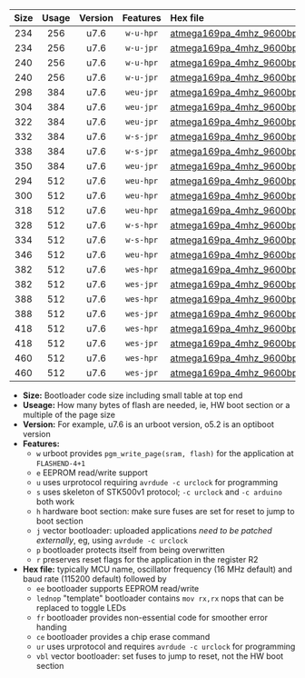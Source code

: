 |Size|Usage|Version|Features|Hex file|
|:-:|:-:|:-:|:-:|:--|
|234|256|u7.6|`w-u-hpr`|[atmega169pa_4mhz_9600bps_ur.hex](https://raw.githubusercontent.com/stefanrueger/urboot/main/atmega169pa_4mhz_9600bps_ur.hex)|
|234|256|u7.6|`w-u-jpr`|[atmega169pa_4mhz_9600bps_ur_vbl.hex](https://raw.githubusercontent.com/stefanrueger/urboot/main/atmega169pa_4mhz_9600bps_ur_vbl.hex)|
|240|256|u7.6|`w-u-hpr`|[atmega169pa_4mhz_9600bps_lednop_ur.hex](https://raw.githubusercontent.com/stefanrueger/urboot/main/atmega169pa_4mhz_9600bps_lednop_ur.hex)|
|240|256|u7.6|`w-u-jpr`|[atmega169pa_4mhz_9600bps_lednop_ur_vbl.hex](https://raw.githubusercontent.com/stefanrueger/urboot/main/atmega169pa_4mhz_9600bps_lednop_ur_vbl.hex)|
|298|384|u7.6|`weu-jpr`|[atmega169pa_4mhz_9600bps_ee_ur_vbl.hex](https://raw.githubusercontent.com/stefanrueger/urboot/main/atmega169pa_4mhz_9600bps_ee_ur_vbl.hex)|
|304|384|u7.6|`weu-jpr`|[atmega169pa_4mhz_9600bps_ee_lednop_ur_vbl.hex](https://raw.githubusercontent.com/stefanrueger/urboot/main/atmega169pa_4mhz_9600bps_ee_lednop_ur_vbl.hex)|
|322|384|u7.6|`weu-jpr`|[atmega169pa_4mhz_9600bps_ee_lednop_fr_ur_vbl.hex](https://raw.githubusercontent.com/stefanrueger/urboot/main/atmega169pa_4mhz_9600bps_ee_lednop_fr_ur_vbl.hex)|
|332|384|u7.6|`w-s-jpr`|[atmega169pa_4mhz_9600bps_vbl.hex](https://raw.githubusercontent.com/stefanrueger/urboot/main/atmega169pa_4mhz_9600bps_vbl.hex)|
|338|384|u7.6|`w-s-jpr`|[atmega169pa_4mhz_9600bps_lednop_vbl.hex](https://raw.githubusercontent.com/stefanrueger/urboot/main/atmega169pa_4mhz_9600bps_lednop_vbl.hex)|
|350|384|u7.6|`weu-jpr`|[atmega169pa_4mhz_9600bps_ee_lednop_fr_ce_ur_vbl.hex](https://raw.githubusercontent.com/stefanrueger/urboot/main/atmega169pa_4mhz_9600bps_ee_lednop_fr_ce_ur_vbl.hex)|
|294|512|u7.6|`weu-hpr`|[atmega169pa_4mhz_9600bps_ee_ur.hex](https://raw.githubusercontent.com/stefanrueger/urboot/main/atmega169pa_4mhz_9600bps_ee_ur.hex)|
|300|512|u7.6|`weu-hpr`|[atmega169pa_4mhz_9600bps_ee_lednop_ur.hex](https://raw.githubusercontent.com/stefanrueger/urboot/main/atmega169pa_4mhz_9600bps_ee_lednop_ur.hex)|
|318|512|u7.6|`weu-hpr`|[atmega169pa_4mhz_9600bps_ee_lednop_fr_ur.hex](https://raw.githubusercontent.com/stefanrueger/urboot/main/atmega169pa_4mhz_9600bps_ee_lednop_fr_ur.hex)|
|328|512|u7.6|`w-s-hpr`|[atmega169pa_4mhz_9600bps.hex](https://raw.githubusercontent.com/stefanrueger/urboot/main/atmega169pa_4mhz_9600bps.hex)|
|334|512|u7.6|`w-s-hpr`|[atmega169pa_4mhz_9600bps_lednop.hex](https://raw.githubusercontent.com/stefanrueger/urboot/main/atmega169pa_4mhz_9600bps_lednop.hex)|
|346|512|u7.6|`weu-hpr`|[atmega169pa_4mhz_9600bps_ee_lednop_fr_ce_ur.hex](https://raw.githubusercontent.com/stefanrueger/urboot/main/atmega169pa_4mhz_9600bps_ee_lednop_fr_ce_ur.hex)|
|382|512|u7.6|`wes-hpr`|[atmega169pa_4mhz_9600bps_ee.hex](https://raw.githubusercontent.com/stefanrueger/urboot/main/atmega169pa_4mhz_9600bps_ee.hex)|
|382|512|u7.6|`wes-jpr`|[atmega169pa_4mhz_9600bps_ee_vbl.hex](https://raw.githubusercontent.com/stefanrueger/urboot/main/atmega169pa_4mhz_9600bps_ee_vbl.hex)|
|388|512|u7.6|`wes-hpr`|[atmega169pa_4mhz_9600bps_ee_lednop.hex](https://raw.githubusercontent.com/stefanrueger/urboot/main/atmega169pa_4mhz_9600bps_ee_lednop.hex)|
|388|512|u7.6|`wes-jpr`|[atmega169pa_4mhz_9600bps_ee_lednop_vbl.hex](https://raw.githubusercontent.com/stefanrueger/urboot/main/atmega169pa_4mhz_9600bps_ee_lednop_vbl.hex)|
|418|512|u7.6|`wes-hpr`|[atmega169pa_4mhz_9600bps_ee_lednop_fr.hex](https://raw.githubusercontent.com/stefanrueger/urboot/main/atmega169pa_4mhz_9600bps_ee_lednop_fr.hex)|
|418|512|u7.6|`wes-jpr`|[atmega169pa_4mhz_9600bps_ee_lednop_fr_vbl.hex](https://raw.githubusercontent.com/stefanrueger/urboot/main/atmega169pa_4mhz_9600bps_ee_lednop_fr_vbl.hex)|
|460|512|u7.6|`wes-hpr`|[atmega169pa_4mhz_9600bps_ee_lednop_fr_ce.hex](https://raw.githubusercontent.com/stefanrueger/urboot/main/atmega169pa_4mhz_9600bps_ee_lednop_fr_ce.hex)|
|460|512|u7.6|`wes-jpr`|[atmega169pa_4mhz_9600bps_ee_lednop_fr_ce_vbl.hex](https://raw.githubusercontent.com/stefanrueger/urboot/main/atmega169pa_4mhz_9600bps_ee_lednop_fr_ce_vbl.hex)|

- **Size:** Bootloader code size including small table at top end
- **Useage:** How many bytes of flash are needed, ie, HW boot section or a multiple of the page size
- **Version:** For example, u7.6 is an urboot version, o5.2 is an optiboot version
- **Features:**
  + `w` urboot provides `pgm_write_page(sram, flash)` for the application at `FLASHEND-4+1`
  + `e` EEPROM read/write support
  + `u` uses urprotocol requiring `avrdude -c urclock` for programming
  + `s` uses skeleton of STK500v1 protocol; `-c urclock` and `-c arduino` both work
  + `h` hardware boot section: make sure fuses are set for reset to jump to boot section
  + `j` vector bootloader: uploaded applications *need to be patched externally*, eg, using `avrdude -c urclock`
  + `p` bootloader protects itself from being overwritten
  + `r` preserves reset flags for the application in the register R2
- **Hex file:** typically MCU name, oscillator frequency (16 MHz default) and baud rate (115200 default) followed by
  + `ee` bootloader supports EEPROM read/write
  + `lednop` "template" bootloader contains `mov rx,rx` nops that can be replaced to toggle LEDs
  + `fr` bootloader provides non-essential code for smoother error handing
  + `ce` bootloader provides a chip erase command
  + `ur` uses urprotocol and requires `avrdude -c urclock` for programming
  + `vbl` vector bootloader: set fuses to jump to reset, not the HW boot section
